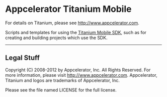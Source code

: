 Appcelerator Titanium Mobile
=============================

For details on Titanium, please see <http://www.appcelerator.com>.

Scripts and templates for using the [Titanium Mobile SDK](http://github.com/appcelerator/titanium_mobile),
such as for creating and building projects which use the SDK.

-------------
 Legal Stuff
-------------

Copyright (C) 2008-2012 by Appcelerator, Inc. All Rights Reserved.
For more information, please visit <http://www.appcelerator.com>.
Appcelerator, Titanium and logos are trademarks of Appcelerator, Inc.

Please see the file named LICENSE for the full license.

